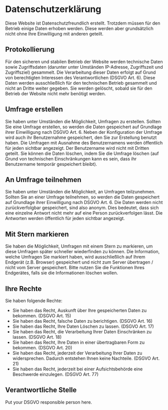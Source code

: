 # Datenschutzerklärung

Diese Website ist Datenschutzfreundlich erstellt. Trotzdem müssen für den Betrieb einige Daten erhoben werden. Diese werden aber grundsätzlich nicht ohne Ihre Einwilligung mit anderen geteilt.

## Protokollierung

Für den sicheren und stabilen Betrieb der Website werden technische Daten sowie Zugriffsdaten (darunter unter Umständen IP-Adresse, Zugriffszeit und Zugriffsziel) gesammelt. Die Verarbeitung dieser Daten erfolgt auf Grund von berechtigten Interessen des Verantwortlichen (DSGVO Art. 6). Diese Daten werden ausschließlich für den technischen Betrieb gesammelt und nicht an Dritte weiter gegeben. Sie werden gelöscht, sobald sie für den Betrieb der Website nicht mehr benötigt werden.

## Umfrage erstellen

Sie haben unter Umständen die Möglichkeit, Umfragen zu erstellen. Sollten Sie eine Umfrage erstellen, so werden die Daten gespeichert auf Grundlage ihrer Einwilligung nach DSGVO Art. 6. Neben der Konfiguration der Umfrage wird auch ihr Benutzernahme gespeichert, den Sie zur Erstellung benutzt haben. Die Umfragen mit Ausnahme des Benutzernamens werden öffentlich für jeden sichtbar angezeigt. Der Benutzername wird nicht mit Dritten geteilt. Sie können die Daten löschen, indem Sie die Umfrage löschen (auf Grund von technischen Einschränkungen kann es sein, dass ihr Benutzername temporär gespeichert bleibt).

## An Umfrage teilnehmen

Sie haben unter Umständen die Möglichkeit, an Umfragen teilzunehmen. Sollten Sie an einer Umfrage teilnehmen, so werden die Daten gespeichert auf Grundlage ihrer Einwilligung nach DSGVO Art. 6. Die Daten werden nicht zurückverfolgbar gespeichert, sind also anonym. Dies bedeutet, dass sich eine einzelne Antwort nicht mehr auf eine Person zurückverfolgen lässt. Die Antworten werden öffentlich für jeden sichtbar angezeigt.

## Mit Stern markieren

Sie haben die Möglichkeit, Umfragen mit einem Stern zu markieren, um diese Umfragen später schneller wiederfinden zu können. Die Information, welche Umfragen Sie markiert haben, wird ausschließlich auf Ihrem Endgerät (z.B. Browser) gespeichert und nicht zum Server übertragen / nicht vom Server gespeichert. Bitte nutzen Sie die Funktionen Ihres Endgerätes, falls sie die Informationen löschen wollen.

## Ihre Rechte

Sie haben folgende Rechte:

* Sie haben das Recht, Auskunft über Ihre gespeicherten Daten zu bekommen. (DSGVO Art. 15)
* Sie haben das Recht, falsche Daten zu berichtigen. (DSGVO Art. 16)
* Sie haben das Recht, Ihre Daten Löschen zu lassen. (DSGVO Art. 17)
* Sie haben das Recht, die Verarbeitung Ihrer Daten Einschränken zu lassen. (DSGVO Art. 18)
* Sie haben das Recht, Ihre Daten in einer übertragbaren Form zu bekommen. (DSGVO Art. 20)
* Sie haben das Recht, jederzeit der Verarbeitung Ihrer Daten zu widersprechen. Dadurch entstehen Ihnen keine Nachteile. (DSGVO Art. 21)
* Sie haben das Recht, jederzeit bei einer Aufsichtsbehörde eine Beschwerde einzulegen. (DSGVO Art. 77)

## Verantwortliche Stelle

Put your DSGVO responsible person here.
